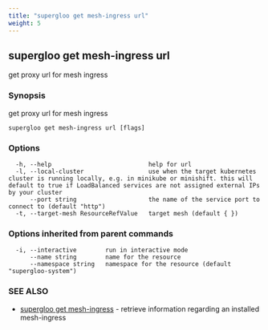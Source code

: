 ```yaml
---
title: "supergloo get mesh-ingress url"
weight: 5
---
```

## supergloo get mesh-ingress url

get proxy url for mesh ingress

### Synopsis

get proxy url for mesh ingress

```
supergloo get mesh-ingress url [flags]
```

### Options

```
  -h, --help                           help for url
  -l, --local-cluster                  use when the target kubernetes cluster is running locally, e.g. in minikube or minishift. this will default to true if LoadBalanced services are not assigned external IPs by your cluster
      --port string                    the name of the service port to connect to (default "http")
  -t, --target-mesh ResourceRefValue   target mesh (default { })
```

### Options inherited from parent commands

```
  -i, --interactive        run in interactive mode
      --name string        name for the resource
      --namespace string   namespace for the resource (default "supergloo-system")
```

### SEE ALSO

* [supergloo get mesh-ingress](../supergloo_get_mesh-ingress)	 - retrieve information regarding an installed mesh-ingress

